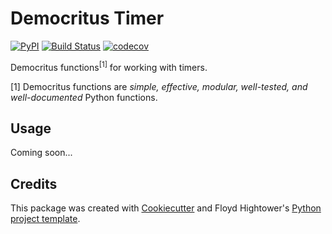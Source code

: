 # Democritus Timer

[![PyPI](https://img.shields.io/pypi/v/democritus-timer.svg)](https://pypi.python.org/pypi/democritus-timer)
[![Build Status](https://travis-ci.com/democritus-project/democritus-timer.svg?branch=main)](https://travis-ci.com/democritus-project/democritus-timer)
[![codecov](https://codecov.io/gh/democritus-project/democritus-timer/branch/main/graph/badge.svg?token=V0WOIXRGMM)](https://codecov.io/gh/democritus-project/democritus-timer)

Democritus functions<sup>[1]</sup> for working with timers.

[1] Democritus functions are <i>simple, effective, modular, well-tested, and well-documented</i> Python functions.

## Usage

Coming soon...

## Credits

This package was created with [Cookiecutter](https://github.com/audreyr/cookiecutter) and Floyd Hightower's [Python project template](https://github.com/fhightower-templates/python-project-template).
